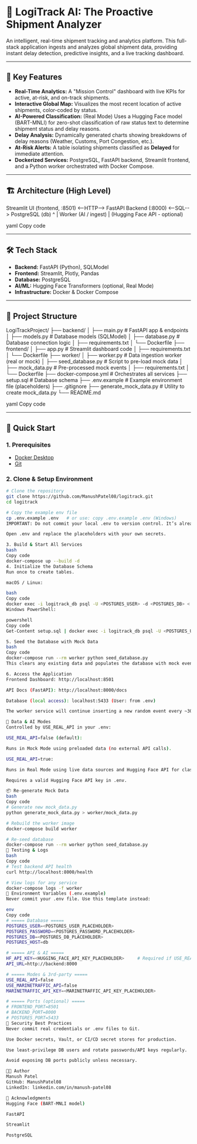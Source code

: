 # 🚢 LogiTrack AI: The Proactive Shipment Analyzer

An intelligent, real-time shipment tracking and analytics platform. This full-stack application ingests and analyzes global shipment data, providing instant delay detection, predictive insights, and a live tracking dashboard.

---

## 🎯 Key Features

- **Real-Time Analytics:** A "Mission Control" dashboard with live KPIs for active, at-risk, and on-track shipments.  
- **Interactive Global Map:** Visualizes the most recent location of active shipments, color-coded by status.  
- **AI-Powered Classification:** (Real Mode) Uses a Hugging Face model (BART-MNLI) for zero-shot classification of raw status text to determine shipment status and delay reasons.  
- **Delay Analysis:** Dynamically generated charts showing breakdowns of delay reasons (Weather, Customs, Port Congestion, etc.).  
- **At-Risk Alerts:** A table isolating shipments classified as **Delayed** for immediate attention.  
- **Dockerized Services:** PostgreSQL, FastAPI backend, Streamlit frontend, and a Python worker orchestrated with Docker Compose.

---

## 🏗️ Architecture (High Level)

Streamlit UI (frontend, :8501) <--HTTP--> FastAPI Backend (:8000) <--SQL--> PostgreSQL (db)
^
|
Worker (AI / ingest)
|
(Hugging Face API - optional)

yaml
Copy code

---

## 🛠️ Tech Stack

- **Backend:** FastAPI (Python), SQLModel  
- **Frontend:** Streamlit, Plotly, Pandas  
- **Database:** PostgreSQL  
- **AI/ML:** Hugging Face Transformers (optional, Real Mode)  
- **Infrastructure:** Docker & Docker Compose

---

## 📁 Project Structure

LogiTrackProject/
├── backend/
│ ├── main.py # FastAPI app & endpoints
│ ├── models.py # Database models (SQLModel)
│ ├── database.py # Database connection logic
│ ├── requirements.txt
│ └── Dockerfile
├── frontend/
│ ├── app.py # Streamlit dashboard code
│ ├── requirements.txt
│ └── Dockerfile
├── worker/
│ ├── worker.py # Data ingestion worker (real or mock)
│ ├── seed_database.py # Script to pre-load mock data
│ ├── mock_data.py # Pre-processed mock events
│ ├── requirements.txt
│ └── Dockerfile
├── docker-compose.yml # Orchestrates all services
├── setup.sql # Database schema
├── .env.example # Example environment file (placeholders)
├── .gitignore
├── generate_mock_data.py # Utility to create mock_data.py
└── README.md

yaml
Copy code

---

## 🚀 Quick Start

### 1. Prerequisites

- [Docker Desktop](https://www.docker.com/products/docker-desktop)
- [Git](https://git-scm.com/)

### 2. Clone & Setup Environment

```bash
# Clone the repository
git clone https://github.com/ManushPatel08/logitrack.git
cd logitrack

# Copy the example env file
cp .env.example .env   # or use: copy .env.example .env (Windows)
IMPORTANT: Do not commit your local .env to version control. It’s already listed in .gitignore.

Open .env and replace the placeholders with your own secrets.

3. Build & Start All Services
bash
Copy code
docker-compose up --build -d
4. Initialize the Database Schema
Run once to create tables.

macOS / Linux:

bash
Copy code
docker exec -i logitrack_db psql -U <POSTGRES_USER> -d <POSTGRES_DB> < setup.sql
Windows PowerShell:

powershell
Copy code
Get-Content setup.sql | docker exec -i logitrack_db psql -U <POSTGRES_USER> -d <POSTGRES_DB>

5. Seed the Database with Mock Data
bash
Copy code
docker-compose run --rm worker python seed_database.py
This clears any existing data and populates the database with mock events.

6. Access the Application
Frontend Dashboard: http://localhost:8501

API Docs (FastAPI): http://localhost:8000/docs

Database (local access): localhost:5433 (User: from .env)

The worker service will continue inserting a new random event every ~30 seconds.

🤖 Data & AI Modes
Controlled by USE_REAL_API in your .env:

USE_REAL_API=false (default):

Runs in Mock Mode using preloaded data (no external API calls).

USE_REAL_API=true:

Runs in Real Mode using live data sources and Hugging Face API for classification.

Requires a valid Hugging Face API key in .env.

📦 Re-generate Mock Data
bash
Copy code
# Generate new mock_data.py
python generate_mock_data.py > worker/mock_data.py

# Rebuild the worker image
docker-compose build worker

# Re-seed database
docker-compose run --rm worker python seed_database.py
🧪 Testing & Logs
bash
Copy code
# Test backend API health
curl http://localhost:8000/health

# View logs for any service
docker-compose logs -f worker
🔧 Environment Variables (.env.example)
Never commit your .env file. Use this template instead:

env
Copy code
# ===== Database =====
POSTGRES_USER=<POSTGRES_USER_PLACEHOLDER>
POSTGRES_PASSWORD=<POSTGRES_PASSWORD_PLACEHOLDER>
POSTGRES_DB=<POSTGRES_DB_PLACEHOLDER>
POSTGRES_HOST=db

# ===== API & AI =====
HF_API_KEY=<HUGGING_FACE_API_KEY_PLACEHOLDER>     # Required if USE_REAL_API=true
API_URL=http://backend:8000

# ===== Modes & 3rd-party =====
USE_REAL_API=false
USE_MARINETRAFFIC_API=false
MARINETRAFFIC_API_KEY=<MARINETRAFFIC_API_KEY_PLACEHOLDER>

# ===== Ports (optional) =====
# FRONTEND_PORT=8501
# BACKEND_PORT=8000
# POSTGRES_PORT=5433
🔐 Security Best Practices
Never commit real credentials or .env files to Git.

Use Docker secrets, Vault, or CI/CD secret stores for production.

Use least-privilege DB users and rotate passwords/API keys regularly.

Avoid exposing DB ports publicly unless necessary.

👨‍💻 Author
Manush Patel
GitHub: ManushPatel08
LinkedIn: linkedin.com/in/manush-patel08

🙏 Acknowledgments
Hugging Face (BART-MNLI model)

FastAPI

Streamlit

PostgreSQL